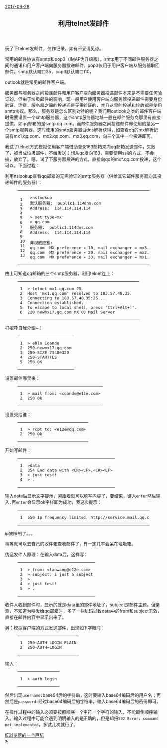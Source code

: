 <article id="post-利用telnet发邮件" class="article article-type-post" itemscope="" itemprop="blogPost"><div class="article-meta">
<a href="/2017/03/28/利用telnet发邮件/" class="article-date"><time datetime="2017-03-28T12:20:58.000Z" itemprop="datePublished">2017-03-28</time></a></div><div class="article-inner"><input type="hidden" class="isFancy"><header class="article-header"><h1 class="article-title" itemprop="name">利用telnet发邮件</h1>
</header>
<div class="article-info article-info-post">
<div class="clearfix"></div>
</div>
<div class="article-entry" itemprop="articleBody">

<p>玩了下telnet发邮件，仅作记录，如有不妥请见谅。</p>
<a id="more"></a>
<p>常用的邮件协议有smtp和pop3（IMAP为升级版）。smtp用于不同邮件服务器之间的通讯和用户客户端向服务器投递邮件。pop3仅用于用户客户端从服务器取回邮件。smtp默认端口25，pop3默认端口110。</p>
<p>outlook就是常见的邮件客户端。</p>
<p>服务器与服务器之间投递邮件和用户客户端向服务器投递邮件本来是不需要任何验证的，但由于垃圾邮件的影响，现一般用户使用客户端向服务器投递邮件需要身份验证。注意，服务器之间的投递还是无需验证的，并且这里的投递和接收都是使用smtp协议。那么，服务器是怎么区别对待的呢？我们用outlook之类的邮件客户端时需要设置一个smtp服务器，这个smtp服务器地址一般在邮件服务商那里有直接提供，如qq邮箱的是smtp.qq.com。而邮件服务器之间投递邮件却使用的是另一个smtp服务器，这时使用的smtp服务器由dns解析获得，如查看qq的mx解析记录有mx1.qq.com、mx2.qq.com、mx3.qq.com，向三个其中一个投递即可。</p>
<p>我试了telnet方式模拟使用客户端借助登录163邮箱来向qq邮箱发送邮件，失败了，被当成垃圾邮件，不给发送；想从qq发向163，需要使用ssl的方式，不会搞，放弃了。嗯，试了下服务器投递的方式，直接向qq的mx*.qq.com投递，这个可以。下面过程：</p>
<p>利用nslookup查看qq邮箱的无需验证的smtp服务器（供给其它邮件服务器向其投递邮件的服务器）：<br></p><figure class="highlight stylus"><table><tbody><tr><td class="gutter"><pre data-initialized="true"><span class="line">1</span><br><span class="line">2</span><br><span class="line">3</span><br><span class="line">4</span><br><span class="line">5</span><br><span class="line">6</span><br><span class="line">7</span><br><span class="line">8</span><br><span class="line">9</span><br><span class="line">10</span><br><span class="line">11</span><br><span class="line">12</span><br><span class="line">13</span><br></pre></td><td class="code"><pre data-initialized="true" data-gclp-id="0"><span class="line">&gt;nslookup</span><br><span class="line">默认服务器:  public1.<span class="number">114</span>dns<span class="class">.com</span></span><br><span class="line">Address:  <span class="number">114.114</span>.<span class="number">114.114</span></span><br><span class="line"></span><br><span class="line">&gt; set type=mx</span><br><span class="line">&gt; qq<span class="class">.com</span></span><br><span class="line">服务器:  public1.<span class="number">114</span>dns<span class="class">.com</span></span><br><span class="line">Address:  <span class="number">114.114</span>.<span class="number">114.114</span></span><br><span class="line"></span><br><span class="line">非权威应答:</span><br><span class="line">qq<span class="class">.com</span>  MX preference = <span class="number">10</span>, mail exchanger = mx3<span class="class">.qq</span><span class="class">.com</span></span><br><span class="line">qq<span class="class">.com</span>  MX preference = <span class="number">20</span>, mail exchanger = mx2<span class="class">.qq</span><span class="class">.com</span></span><br><span class="line">qq<span class="class">.com</span>  MX preference = <span class="number">30</span>, mail exchanger = mx1<span class="class">.qq</span><span class="class">.com</span></span><br></pre></td></tr></tbody></table></figure><p></p>
<p>由上可知道qq邮箱的三个smtp服务器，利用telnet连上：<br></p><figure class="highlight stylus"><table><tbody><tr><td class="gutter"><pre data-initialized="true"><span class="line">1</span><br><span class="line">2</span><br><span class="line">3</span><br><span class="line">4</span><br><span class="line">5</span><br><span class="line">6</span><br></pre></td><td class="code"><pre data-initialized="true" data-gclp-id="1"><span class="line">&gt; telnet mx1<span class="class">.qq</span><span class="class">.com</span> <span class="number">25</span></span><br><span class="line">Host <span class="string">'mx1.qq.com'</span> resolved to <span class="number">183.57</span>.<span class="number">48.35</span>.</span><br><span class="line">Connecting to <span class="number">183.57</span>.<span class="number">48.35</span>:<span class="number">25</span>...</span><br><span class="line">Connection established.</span><br><span class="line">To escape to local shell, press <span class="string">'Ctrl+Alt+]'</span>.</span><br><span class="line"><span class="number">220</span> newmx17<span class="class">.qq</span><span class="class">.com</span> MX QQ Mail Server</span><br></pre></td></tr></tbody></table></figure><p></p>
<p>打招呼自我介绍~：<br></p><figure class="highlight cpp"><table><tbody><tr><td class="gutter"><pre data-initialized="true"><span class="line">1</span><br><span class="line">2</span><br><span class="line">3</span><br><span class="line">4</span><br><span class="line">5</span><br></pre></td><td class="code"><pre data-initialized="true" data-gclp-id="2"><span class="line">&gt; ehlo Coande</span><br><span class="line"><span class="number">250</span>-newmx17.qq.com</span><br><span class="line"><span class="number">250</span>-SIZE <span class="number">73400320</span></span><br><span class="line"><span class="number">250</span>-STARTTLS</span><br><span class="line"><span class="number">250</span> OK</span><br></pre></td></tr></tbody></table></figure><p></p>
<p>设置邮件哪里来：<br></p><figure class="highlight groovy"><table><tbody><tr><td class="gutter"><pre data-initialized="true"><span class="line">1</span><br><span class="line">2</span><br></pre></td><td class="code"><pre data-initialized="true" data-gclp-id="3"><span class="line">&gt; mail <span class="string">from:</span> &lt;coande<span class="annotation">@e</span>12e.com&gt;</span><br><span class="line"><span class="number">250</span> Ok</span><br></pre></td></tr></tbody></table></figure><p></p>
<p>设置交给谁：<br></p><figure class="highlight autoit"><table><tbody><tr><td class="gutter"><pre data-initialized="true"><span class="line">1</span><br><span class="line">2</span><br></pre></td><td class="code"><pre data-initialized="true" data-gclp-id="4"><span class="line">&gt; rcpt <span class="keyword">to</span>: &lt;e12e<span class="constant">@qq</span>.com&gt;</span><br><span class="line"><span class="number">250</span> Ok</span><br></pre></td></tr></tbody></table></figure><p></p>
<p>开始写邮件：<br></p><figure class="highlight xml"><table><tbody><tr><td class="gutter"><pre data-initialized="true"><span class="line">1</span><br><span class="line">2</span><br><span class="line">3</span><br><span class="line">4</span><br></pre></td><td class="code"><pre data-initialized="true" data-gclp-id="5"><span class="line">&gt;data</span><br><span class="line">354 End data with <span class="tag">&lt;<span class="title">CR</span>&gt;</span><span class="tag">&lt;<span class="title">LF</span>&gt;</span>.<span class="tag">&lt;<span class="title">CR</span>&gt;</span><span class="tag">&lt;<span class="title">LF</span>&gt;</span></span><br><span class="line">&gt; just test!</span><br><span class="line">&gt; .</span><br></pre></td></tr></tbody></table></figure><p></p>
<p>输入data后显示文字提示，紧跟着就可以填写内容了，要结束，键入<code>enter</code>然后输入<code>.</code>再<code>enter</code>会显示ok字样即为成功，我这次提示：<br></p><figure class="highlight sql"><table><tbody><tr><td class="gutter"><pre data-initialized="true"><span class="line">1</span><br></pre></td><td class="code"><pre data-initialized="true" data-gclp-id="6"><span class="line">550 Ip frequency limited. http://service.mail.qq.com/cgi-bin/<span class="operator"><span class="keyword">help</span>?<span class="keyword">subtype</span>=<span class="number">1</span>&amp;&amp;<span class="keyword">id</span>=<span class="number">20022</span>&amp;&amp;<span class="keyword">no</span>=<span class="number">1000725</span></span></span><br></pre></td></tr></tbody></table></figure><p></p>
<p>ip被限制了。。。</p>
<p>稍等就可以去自己的收件箱查收邮件了，有一定几率会呆在垃圾箱。</p>
<p>伪造发件人原理：在输入data后，这样写：<br></p><figure class="highlight markdown"><table><tbody><tr><td class="gutter"><pre data-initialized="true"><span class="line">1</span><br><span class="line">2</span><br><span class="line">3</span><br><span class="line">4</span><br><span class="line">5</span><br></pre></td><td class="code"><pre data-initialized="true" data-gclp-id="7"><span class="line"><span class="blockquote">&gt; from: &lt;laowang@e12e.com&gt;</span></span><br><span class="line"><span class="blockquote">&gt; subject: i just a subject</span></span><br><span class="line"><span class="blockquote">&gt; </span><br><span class="line">&gt; just test!</span></span><br><span class="line"><span class="blockquote">&gt; .</span></span><br></pre></td></tr></tbody></table></figure><p></p>
<p>收件人收到邮件时，显示的就是data里的邮件地址了，subject是邮件主题。但亲测，不知道为啥发给qq邮箱时，多了一些乱码以致data中的from和subject无效，直接在邮件内容中显示出来了。</p>
<p>另：模拟客户端的方式发送邮件，出现如下字眼时：<br></p><figure class="highlight cpp"><table><tbody><tr><td class="gutter"><pre data-initialized="true"><span class="line">1</span><br><span class="line">2</span><br></pre></td><td class="code"><pre data-initialized="true" data-gclp-id="8"><span class="line"><span class="number">250</span>-AUTH LOGIN PLAIN</span><br><span class="line"><span class="number">250</span>-AUTH=LOGIN</span><br></pre></td></tr></tbody></table></figure><p></p>
<p>输入：<br></p><figure class="highlight markdown"><table><tbody><tr><td class="gutter"><pre data-initialized="true"><span class="line">1</span><br></pre></td><td class="code"><pre data-initialized="true"><span class="line"><span class="blockquote">&gt; auth login</span></span><br></pre></td></tr></tbody></table></figure><p></p>
<p>然后出现<code>username:</code>base64后的字符串，这时要输入base64编码后的用户名；再然后是<code>password:</code>经过base64编码后的字符串，输入base64编码后的密码即可。</p>
<p>在操作过程中的输入必须要按照顺序一个字符一个字符的输入，不能颠倒顺序输入。输入过程中可能会遇到明明输入的是正确的，但是却报<code>502 Error: command not implemented</code>，多试几次就行了。</p>


</div>

</div>


<nav id="article-nav">


<a href="/2017/03/14/IE浏览器的一个巨坑/" id="article-nav-older" class="article-nav-link-wrap">
<div class="article-nav-title">IE浏览器的一个巨坑</div>
<strong class="article-nav-caption">&gt;</strong>
</a>

</nav>


</article>